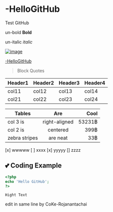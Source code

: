 # -HelloGitHub
Test GitHub

un-bold **Bold**

un-italic _italic_

[![image](https://github.githubassets.com/images/modules/codespaces/github-vscode-logo-light.svg)](https://github.com/CoKe-Rojanantachai/-HelloGitHub)

[-HelloGitHub](https://github.com/CoKe-Rojanantachai/-HelloGitHub)

>Block Quotes

| Header1 | Header2 | Header3 | Header4 |
| ----- | ----- | ----- | ----- |
| col11 | col12 | col13 | col14 |
| col21 | col22 | col23 | col24 |


| Tables        | Are           | Cool   |
| ------------- |:-------------:| -----: |
| col 3 is      | right-aligned | 53231฿ |
| col 2 is      | centered      |   399฿ |
| zebra stripes | are neat      |    33฿ |

[x] wwwww
[ ] xxxx
[x] yyyyy
[] zzzz

## 💕 Coding Example

```php
<?php 
echo 'Hello GitHub';
?>
```

`Hight Text`

edit in same line by CoKe-Rojanantachai